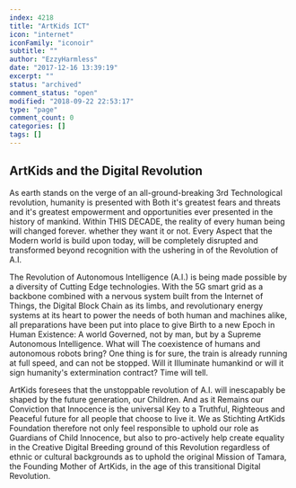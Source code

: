 ```yaml
---
index: 4218
title: "ArtKids ICT"
icon: "internet"
iconFamily: "iconoir"
subtitle: ""
author: "EzzyHarmless"
date: "2017-12-16 13:39:19"
excerpt: ""
status: "archived"
comment_status: "open"
modified: "2018-09-22 22:53:17"
type: "page"
comment_count: 0
categories: []
tags: []
---
```


## ArtKids and the Digital Revolution

As earth stands on the verge of an all-ground-breaking 3rd Technological revolution, humanity is presented with Both it's greatest fears and threats and it's greatest empowerment and opportunities ever presented in the history of mankind. Within THIS DECADE, the reality of every human being will changed forever. whether they want it or not. Every Aspect that the Modern world is build upon today, will be completely disrupted and transformed beyond recognition with the ushering in of the Revolution of A.I.

The Revolution of Autonomous Intelligence (A.I.) is being made possible by a diversity of Cutting Edge technologies. With the 5G smart grid as a backbone combined with a nervous system built from the Internet of Things, the Digital Block Chain as its limbs, and revolutionary energy systems at its heart to power the needs of both human and machines alike, all preparations have been put into place to give Birth to a new Epoch in Human Existence: A world Governed, not by man, but by a Supreme Autonomous Intelligence. What will The coexistence of humans and autonomous robots bring? One thing is for sure, the train is already running at full speed, and can not be stopped. Will it Illuminate humankind or will it sign humanity's extermination contract? Time will tell.

ArtKids foresees that the unstoppable revolution of A.I. will inescapably be shaped by the future generation, our Children. And as it Remains our Conviction that Innocence is the universal Key to a Truthful, Righteous and Peaceful future for all people that choose to live it. We as Stichting ArtKids Foundation therefore not only feel responsible to uphold our role as Guardians of Child Innocence, but also to pro-actively help create equality in the Creative Digital Breeding ground of this Revolution regardless of ethnic or cultural backgrounds as to uphold the original Mission of Tamara, the Founding Mother of ArtKids, in the age of this transitional Digital Revolution.